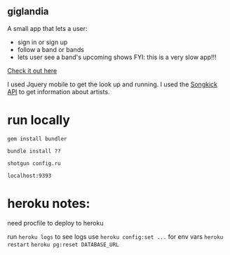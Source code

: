 ## giglandia
A small app that lets a user:
- sign in or sign up
- follow a band or bands
- lets user see a band's upcoming shows
FYI: this is a very slow app!!!

[Check it out here](http://giglandia.herokuapp.com/)

I used Jquery mobile to get the look up and running. I used the [Songkick API](http://www.songkick.com/developer) to get information about artists.


# run locally
```
gem install bundler

bundle install ??

shotgun config.ru

localhost:9393
```

# heroku notes:
need procfile to deploy to heroku

run `heroku logs` to see logs
use `heroku config:set ...` for env vars
`heroku restart`
`heroku pg:reset DATABASE_URL`


